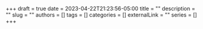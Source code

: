 +++ 
draft = true
date = 2023-04-22T21:23:56-05:00
title = ""
description = ""
slug = ""
authors = []
tags = []
categories = []
externalLink = ""
series = []
+++


